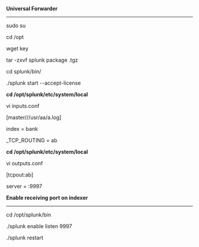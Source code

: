**Universal Forwarder**

---------------------

sudo su

cd /opt

wget key

tar -zxvf splunk package .tgz

cd splunk/bin/

./splunk start --accept-license





**cd /opt/splunk/etc/system/local**

vi inputs.conf



[master///usr/aa/a.log]

index = bank

_TCP_ROUTING = ab



**cd /opt/splunk/etc/system/local**

vi outputs.conf



[tcpout:ab]

server = <index ip>:9997



**Enable receiving port on indexer**

--------------------------------

cd /opt/splunk/bin

./splunk enable listen 9997

./splunk restart





